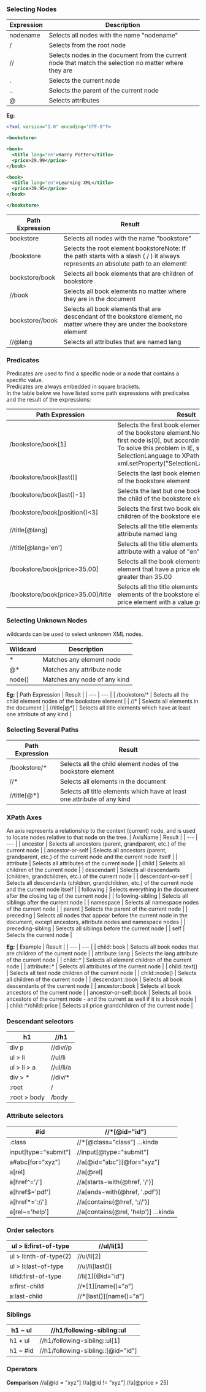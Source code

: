 ### Selecting Nodes

| Expression | Description |
| --- | --- |
| nodename | Selects all nodes with the name "nodename" |
| / | Selects from the root node |
| // | Selects nodes in the document from the current node that match the selection no matter where they are |
| . | Selects the current node |
| .. | Selects the parent of the current node |
| @ | Selects attributes |
  
**Eg:**
```xml
<?xml version="1.0" encoding="UTF-8"?>

<bookstore>

<book>
  <title lang="en">Harry Potter</title>
  <price>29.99</price>
</book>

<book>
  <title lang="en">Learning XML</title>
  <price>39.95</price>
</book>

</bookstore>
```
| Path Expression | Result |
| --- | --- |
| bookstore | Selects all nodes with the name "bookstore" |
| /bookstore | Selects the root element bookstoreNote: If the path starts with a slash ( / ) it always represents an absolute path to an element! |
| bookstore/book | Selects all book elements that are children of bookstore |
| //book | Selects all book elements no matter where they are in the document |
| bookstore//book | Selects all book elements that are descendant of the bookstore element, no matter where they are under the bookstore element |
| //@lang | Selects all attributes that are named lang |


### Predicates
Predicates are used to find a specific node or a node that contains a specific value. \
Predicates are always embedded in square brackets. \
In the table below we have listed some path expressions with predicates and the result of the expressions:

| Path Expression | Result |
| --- | --- |
| /bookstore/book[1] | Selects the first book element that is the child of the bookstore element.Note: In IE 5,6,7,8,9 first node is[0], but according to W3C, it is [1]. To solve this problem in IE, set the SelectionLanguage to XPath:In JavaScript: xml.setProperty("SelectionLanguage","XPath"); |
| /bookstore/book[last()] | Selects the last book element that is the child of the bookstore element |
| /bookstore/book[last()-1] | Selects the last but one book element that is the child of the bookstore element |
| /bookstore/book[position()<3] | Selects the first two book elements that are children of the bookstore element |
| //title[@lang] | Selects all the title elements that have an attribute named lang |
| //title[@lang='en'] | Selects all the title elements that have a "lang" attribute with a value of "en" |
| /bookstore/book[price>35.00] | Selects all the book elements of the bookstore element that have a price element with a value greater than 35.00 |
| /bookstore/book[price>35.00]/title | Selects all the title elements of the book elements of the bookstore element that have a price element with a value greater than 35.00 |

### Selecting Unknown Nodes
wildcards can be used to select unknown XML nodes.

| Wildcard | Description |
| --- | --- |
| * | Matches any element node |
| @* | Matches any attribute node |
| node() | Matches any node of any kind |

**Eg:**
| Path Expression | Result |
| --- | --- |
| /bookstore/* | Selects all the child element nodes of the bookstore element |
| //* | Selects all elements in the document |
| //title[@*] | Selects all title elements which have at least one attribute of any kind |

### Selecting Several Paths
| Path Expression | Result |
| --- | --- |
| /bookstore/* | Selects all the child element nodes of the bookstore element |
| //* | Selects all elements in the document |
| //title[@*] | Selects all title elements which have at least one attribute of any kind |


### XPath Axes
An axis represents a relationship to the context (current) node, and is used to locate nodes relative to that node on the tree.
| AxisName | Result |
| --- | --- |
| ancestor | Selects all ancestors (parent, grandparent, etc.) of the current node |
| ancestor-or-self | Selects all ancestors (parent, grandparent, etc.) of the current node and the current node itself |
| attribute | Selects all attributes of the current node |
| child | Selects all children of the current node |
| descendant | Selects all descendants (children, grandchildren, etc.) of the current node |
| descendant-or-self | Selects all descendants (children, grandchildren, etc.) of the current node and the current node itself |
| following | Selects everything in the document after the closing tag of the current node |
| following-sibling | Selects all siblings after the current node |
| namespace | Selects all namespace nodes of the current node |
| parent | Selects the parent of the current node |
| preceding | Selects all nodes that appear before the current node in the document, except ancestors, attribute nodes and namespace nodes |
| preceding-sibling | Selects all siblings before the current node |
| self | Selects the current node |


**Eg:**
| Example | Result |
| --- | --- |
| child::book | Selects all book nodes that are children of the current node |
| attribute::lang | Selects the lang attribute of the current node |
| child::* | Selects all element children of the current node |
| attribute::* | Selects all attributes of the current node |
| child::text() | Selects all text node children of the current node |
| child::node() | Selects all children of the current node |
| descendant::book | Selects all book descendants of the current node |
| ancestor::book | Selects all book ancestors of the current node |
| ancestor-or-self::book | Selects all book ancestors of the current node - and the current as well if it is a book node |
| child::*/child::price | Selects all price grandchildren of the current node |


### Descendant selectors
| h1 | //h1 |
| --- | --- |
| div p | //div//p |
| ul > li | //ul/li |
| ul > li > a | //ul/li/a |
| div > * | //div/* |
| :root | / |
| :root > body | /body |

### Attribute selectors
| #id | //*[@id="id"] |
| --- | --- |
| .class | //*[@class="class"] …kinda |
| input[type="submit"] | //input[@type="submit"] |
| a#abc[for="xyz"] | //a[@id="abc"][@for="xyz"] |
| a[rel] | //a[@rel] |
| a[href^='/'] | //a[starts-with(@href, '/')] |
| a[href$='pdf'] | //a[ends-with(@href, '.pdf')] |
| a[href*='://'] | //a[contains(@href, '://')] |
| a[rel~='help'] | //a[contains(@rel, 'help')] …kinda |

### Order selectors
| ul > li:first-of-type | //ul/li[1] |
| --- | --- |
| ul > li:nth-of-type(2) | //ul/li[2] |
| ul > li:last-of-type | //ul/li[last()] |
| li#id:first-of-type | //li[1][@id="id"] |
| a:first-child | //*[1][name()="a"] |
| a:last-child | //*[last()][name()="a"] |

### Siblings
| h1 ~ ul | //h1/following-sibling::ul |
| --- | --- |
| h1 + ul | //h1/following-sibling::ul[1] |
| h1 ~ #id | //h1/following-sibling::[@id="id"] |

### Operators
**Comparison**
//a[@id = "xyz"]
//a[@id != "xyz"]
//a[@price > 25]






